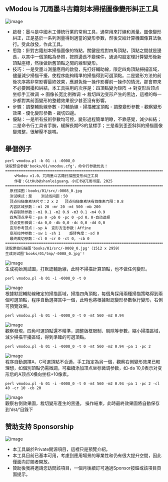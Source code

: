 


## vModou is 兀雨墨斗古籍刻本掃描圖像變形糾正工具

![image](https://github.com/shanleiguang/vModou/blob/main/images/000.png)

- 啟發：墨斗是中國木工傳統行業的常用工具，通常用來打線和測量。圖像變形糾正，正是基於一系列測量得到適當的變形參數，然後交給計算機圖像算法執行。受此啟發，作此工具。
- 思路：針對古籍刻本掃描圖像的特點，關鍵是找對四角頂點，頂點之間就是邊長，以其中一個頂點為參照，按照邊長不變條件，通過勾股定理計算變形後新頂點座標，然後做新舊頂點之間的線型變形。
- 技巧：一是受墨斗測量應用的啟發，先打好輔助線，限定四角頂點掃描區域，儘量減少掃描干擾，使程序能夠精準的掃描得到可選頂點。二是變形方法的前後次序將非常影響最終效果，應避免後一操作影響前一操作的情況，那會帶來不必要困擾和糾結，本工具採用的次序是：四頂點變为矩阵 -> 對变形后顶点坐标手工微调 -> 图像长宽比例微调 -> 裁切四边变形产生的黑边，這裡的每一步都對其前面變形的整體效果很少甚至沒有影響。
- 步驟：調整輔助線參數 - 打輔助線 - 掃描確定頂點 - 調整變形參數 - 觀察變形效果 - 優化變形參數 - 裁切四邊。
- 優點：一是所有技術參數均可控，變形過程簡單明瞭，不靠感覺，減少糾結；二是命令行工具省手腕，緩解長期PS的鼠標手；三是看到歪歪斜斜的掃描圖像變規整，很解壓不是嗎。

## 舉個例子

```
perl vmodou.pl -b 01 -i -0008_0  
读取预设参数'books/01/vmodou.cfg'，命令行参数优先！  
================================================================================  
    vModou v1.0，兀雨墨斗古籍扫描图变形纠正工具  
	作者：GitHub@shanleiguang，小红书@兀雨书屋，2025  
================================================================================  
  原扫描图：books/01/src/-0008_0.jpg  
  测试模式：是	测试线间距：50  
  顶点扫描像素块尺寸：2 x 2	顶点扫描像素块有效像素门限：0.8  
  内容区域参数：-ml 20 -mr 20 -mt 500 -mb 200  
  内容剔除参数：-m1 0.1 -m2 0.9 -m3 0.1 -m4 0.9  
  四角顶点序号：-pa 0 -pb 0 -pc 0 -pd 0，0-自动选择  
  顶点变形微调：-da 0,0 -db 0,0 -dc 0,0 -dd 0,0  
  变形参考顶点：-sp A	变形方法参数：Affine  
  变形拉伸参数：-sw 1 -sh 1	旋转角度：-sd 0  
  最终裁切参数：-cl 0 -cr 0 -ct 0, -cb 0  
================================================================================  
读取原始扫描图'books/01/src/-0008_0.jpg'（1512 x 2959）  
生成测试图'books/01/tmp/-0008_0.jpg'！
```
![image](https://github.com/shanleiguang/vModou/blob/main/images/001.png)  
生成初始測試圖，打默認輔助線，此時不掃描計算頂點，也不做任何變形。
```
perl vmodou.pl -b 01 -i -0008_0 -t 0
```
![image](https://github.com/shanleiguang/vModou/blob/main/images/002.png)  
根據默認輔助線確定的掃描區域，掃描四角頂點，每個角採用兩種掃描策略得到兩個可選頂點，程序自動選擇其中一個，此時也將根據默認變形參數執行變形，右側可預覽效果。

```
perl vmodou.pl -b 01 -i -0008_0 -t 0 -mt 560 -m2 0.94
```
![image](https://github.com/shanleiguang/vModou/blob/main/images/003.png)  
觀察發現，四角可選頂點還不精準，調整版框限制、剔除等參數，縮小掃描區域，減少掃描干擾區域，得到準確的可選頂點。

```
perl vmodou.pl -b 01 -i -0008_0 -t 0 -mt 560 -m2 0.94 -pa 1 -pc 2
```
![image](https://github.com/shanleiguang/vModou/blob/main/images/004.png)  
程序自動選擇A、C可選頂點不合適，手工指定為另一個，觀察右側變形效果已較理想，如個別頂點仍需微調，可繼續添加顶点坐标微调参数，如-da 10,0表示对变形后的A顶点X横向坐标+10像素。
```
perl vmodou.pl -b 01 -i -0008_0 -t 0 -mt 560 -m2 0.94 -pa 1 -pc 2 -cl 40 -cr 10 -cb 20
```
![image](https://github.com/shanleiguang/vModou/blob/main/images/005.png)  
觀察右側效果圖，裁切變形產生的黑邊。
操作結束，此時最終效果圖將自動保存到‘dst/’目錄下

## 赞助支持 Sponsorship
![image](https://github.com/shanleiguang/vRain/blob/main/sponsor_new.png)  
- 本工具屬於Private開源項目，這裡只是預覽介紹。
- 本工具目前已基本可用，考慮到應用場景的專業性和仍有很大提升空間，因此僅面向訂閱者開放。
- 贊助後我將邀請您訪問該項目，一個月後續訂可通過Sponsor按鈕或該項目頁面提示。


